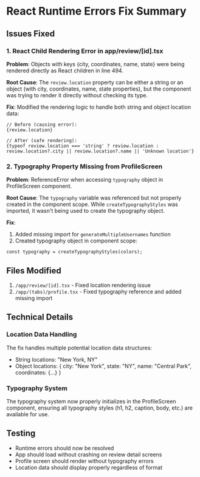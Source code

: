 # React Runtime Errors Fix Summary

## Issues Fixed

### 1. React Child Rendering Error in app/review/[id].tsx
**Problem**: Objects with keys {city, coordinates, name, state} were being rendered directly as React children in line 494.

**Root Cause**: The `review.location` property can be either a string or an object (with city, coordinates, name, state properties), but the component was trying to render it directly without checking its type.

**Fix**: Modified the rendering logic to handle both string and object location data:
```tsx
// Before (causing error):
{review.location}

// After (safe rendering):
{typeof review.location === 'string' ? review.location : review.location?.city || review.location?.name || 'Unknown location'}
```

### 2. Typography Property Missing from ProfileScreen
**Problem**: ReferenceError when accessing `typography` object in ProfileScreen component.

**Root Cause**: The `typography` variable was referenced but not properly created in the component scope. While `createTypographyStyles` was imported, it wasn't being used to create the typography object.

**Fix**: 
1. Added missing import for `generateMultipleUsernames` function
2. Created typography object in component scope:
```tsx
const typography = createTypographyStyles(colors);
```

## Files Modified

1. `/app/review/[id].tsx` - Fixed location rendering issue
2. `/app/(tabs)/profile.tsx` - Fixed typography reference and added missing import

## Technical Details

### Location Data Handling
The fix handles multiple potential location data structures:
- String locations: "New York, NY"
- Object locations: { city: "New York", state: "NY", name: "Central Park", coordinates: {...} }

### Typography System
The typography system now properly initializes in the ProfileScreen component, ensuring all typography styles (h1, h2, caption, body, etc.) are available for use.

## Testing
- Runtime errors should now be resolved
- App should load without crashing on review detail screens
- Profile screen should render without typography errors
- Location data should display properly regardless of format